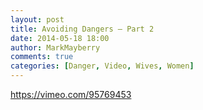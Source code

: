 ```yaml
---
layout: post
title: Avoiding Dangers – Part 2
date: 2014-05-18 18:00
author: MarkMayberry
comments: true
categories: [Danger, Video, Wives, Women]
---
```

https://vimeo.com/95769453
